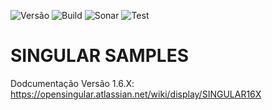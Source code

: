 ![Versão](https://img.shields.io/badge/version-0.4.9-lightgrey.svg) ![Build](https://img.shields.io/badge/build-success-brightgreen.svg) ![Sonar](https://img.shields.io/badge/sonar-ok-green.svg) ![Test](https://img.shields.io/badge/test-99%-yellow.svg)

# SINGULAR SAMPLES

Dodcumentação Versão 1.6.X: https://opensingular.atlassian.net/wiki/display/SINGULAR16X
